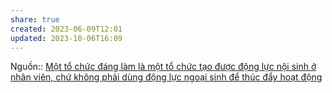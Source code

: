 ```yaml
---
share: true
created: 2023-06-09T12:01
updated: 2023-10-06T16:09
---
```

Nguồn:: 
[Một tổ chức đáng làm là một tổ chức tạo được động lực nội sinh ở nhân viên, chứ không phải dùng động lực ngoại sinh để thúc đẩy hoạt động](../../Kinh%20t%E1%BA%BF%20h%E1%BB%8Dc%20v%C3%A0%20ch%E1%BB%A7%20ngh%C4%A9a%20t%C3%A2n%20t%E1%BB%B1%20do.%20T%C3%A2m%20l%C3%BD%20h%E1%BB%8Dc%20qu%E1%BA%A3n%20l%C3%BD%20v%C3%A0%20lao%20%C4%91%E1%BB%99ng/T%C3%A2m%20l%C3%BD%20h%E1%BB%8Dc%20qu%E1%BA%A3n%20l%C3%BD%20v%C3%A0%20lao%20%C4%91%E1%BB%99ng/K%E1%BB%B9%20n%C4%83ng,%20%C4%91%E1%BB%99ng%20l%E1%BB%B1c/M%E1%BB%99t%20t%E1%BB%95%20ch%E1%BB%A9c%20%C4%91%C3%A1ng%20l%C3%A0m%20l%C3%A0%20m%E1%BB%99t%20t%E1%BB%95%20ch%E1%BB%A9c%20t%E1%BA%A1o%20%C4%91%C6%B0%E1%BB%A3c%20%C4%91%E1%BB%99ng%20l%E1%BB%B1c%20n%E1%BB%99i%20sinh%20%E1%BB%9F%20nh%C3%A2n%20vi%C3%AAn,%20ch%E1%BB%A9%20kh%C3%B4ng%20ph%E1%BA%A3i%20d%C3%B9ng%20%C4%91%E1%BB%99ng%20l%E1%BB%B1c%20ngo%E1%BA%A1i%20sinh%20%C4%91%E1%BB%83%20th%C3%BAc%20%C4%91%E1%BA%A9y%20ho%E1%BA%A1t%20%C4%91%E1%BB%99ng.md)
